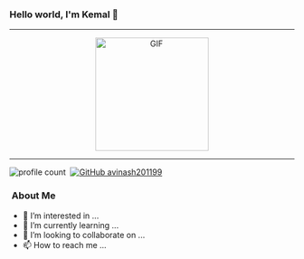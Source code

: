 ### Hello world, I'm Kemal 👋 

-----

<p align="center">
<img alt="GIF" src="https://media.giphy.com/media/Cmr1OMJ2FN0B2/giphy.gif" width = 200/>
</p>

-----

![profile count](https://komarev.com/ghpvc/?username=kabuto-mk7201199&color=red)&nbsp;
[![GitHub avinash201199](https://img.shields.io/github/followers/kabuto-mk7201199?label=follow&style=social)](https://github.com/avinash201199)&nbsp;
### &nbsp;About Me

- 👀 I’m interested in ...
- 🌱 I’m currently learning ...
- 💞️ I’m looking to collaborate on ...
- 📫 How to reach me ...

<!---
kabuto-mk7/kabuto-mk7 is a ✨ special ✨ repository because its `README.md` (this file) appears on your GitHub profile.
You can click the Preview link to take a look at your changes.
--->
